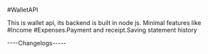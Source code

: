 #WalletAPI

This is wallet api, its backend is built in node js.
Minimal features like #Income #Expenses.Payment and receipt.Saving statement history

----Changelogs-----

